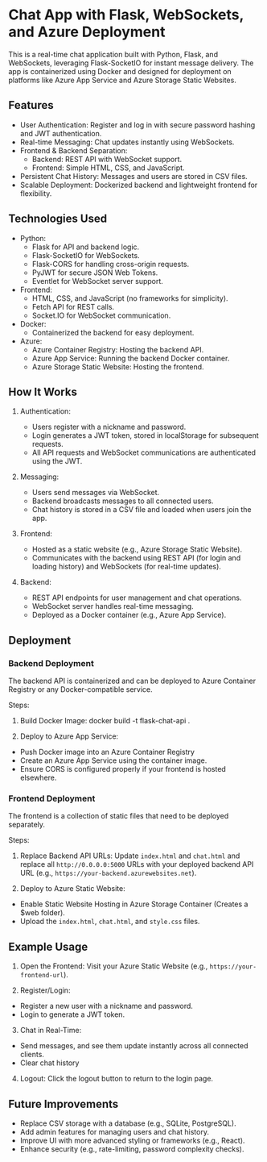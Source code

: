 # Chat App with Flask, WebSockets, and Azure Deployment

This is a real-time chat application built with Python, Flask, and WebSockets, leveraging Flask-SocketIO for instant message delivery. The app is containerized using Docker and designed for deployment on platforms like Azure App Service and Azure Storage Static Websites.

## Features
- User Authentication: Register and log in with secure password hashing and JWT authentication.
- Real-time Messaging: Chat updates instantly using WebSockets.
- Frontend & Backend Separation:
  - Backend: REST API with WebSocket support.
  - Frontend: Simple HTML, CSS, and JavaScript.
- Persistent Chat History: Messages and users are stored in CSV files.
- Scalable Deployment: Dockerized backend and lightweight frontend for flexibility.

## Technologies Used
- Python:
  - Flask for API and backend logic.
  - Flask-SocketIO for WebSockets.
  - Flask-CORS for handling cross-origin requests.
  - PyJWT for secure JSON Web Tokens.
  - Eventlet for WebSocket server support.
- Frontend:
  - HTML, CSS, and JavaScript (no frameworks for simplicity).
  - Fetch API for REST calls.
  - Socket.IO for WebSocket communication.
- Docker:
  - Containerized the backend for easy deployment.
- Azure:
  - Azure Container Registry: Hosting the backend API.
  - Azure App Service: Running the backend Docker container.
  - Azure Storage Static Website: Hosting the frontend.

## How It Works
1. Authentication:
   - Users register with a nickname and password.
   - Login generates a JWT token, stored in localStorage for subsequent requests.
   - All API requests and WebSocket communications are authenticated using the JWT.

2. Messaging:
   - Users send messages via WebSocket.
   - Backend broadcasts messages to all connected users.
   - Chat history is stored in a CSV file and loaded when users join the app.

3. Frontend:
   - Hosted as a static website (e.g., Azure Storage Static Website).
   - Communicates with the backend using REST API (for login and loading history) and WebSockets (for real-time updates).

4. Backend:
   - REST API endpoints for user management and chat operations.
   - WebSocket server handles real-time messaging.
   - Deployed as a Docker container (e.g., Azure App Service).

## Deployment

### Backend Deployment
The backend API is containerized and can be deployed to Azure Container Registry or any Docker-compatible service.

Steps:
1. Build Docker Image:
docker build -t flask-chat-api .


2. Deploy to Azure App Service:
- Push Docker image into an Azure Container Registry
- Create an Azure App Service using the container image.
- Ensure CORS is configured properly if your frontend is hosted elsewhere.

### Frontend Deployment
The frontend is a collection of static files that need to be deployed separately.

Steps:
1. Replace Backend API URLs:
Update `index.html` and `chat.html` and replace all `http://0.0.0.0:5000` URLs with your deployed backend API URL (e.g., `https://your-backend.azurewebsites.net`).

2. Deploy to Azure Static Website:
- Enable Static Website Hosting in Azure Storage Container (Creates a $web folder).
- Upload the `index.html`, `chat.html`, and `style.css` files.

## Example Usage

1. Open the Frontend:
Visit your Azure Static Website (e.g., `https://your-frontend-url`).

2. Register/Login:
- Register a new user with a nickname and password.
- Login to generate a JWT token.

3. Chat in Real-Time:
- Send messages, and see them update instantly across all connected clients.
- Clear chat history

4. Logout:
Click the logout button to return to the login page.

## Future Improvements
- Replace CSV storage with a database (e.g., SQLite, PostgreSQL).
- Add admin features for managing users and chat history.
- Improve UI with more advanced styling or frameworks (e.g., React).
- Enhance security (e.g., rate-limiting, password complexity checks).
